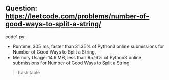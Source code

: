 ## Question: https://leetcode.com/problems/number-of-good-ways-to-split-a-string/

code1.py:
* Runtime: 305 ms, faster than 31.35% of Python3 online submissions for Number of Good Ways to Split a String.
* Memory Usage: 14.6 MB, less than 95.16% of Python3 online submissions for Number of Good Ways to Split a String.
> hash table